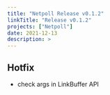 ```yaml
---
title: "Netpoll Release v0.1.2"
linkTitle: "Release v0.1.2"
projects: ["Netpoll"]
date: 2021-12-13
description: >
---
```


## Hotfix

- check args in LinkBuffer API
